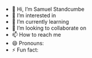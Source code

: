 - 👋 Hi, I’m Samuel Standcumbe
- 👀 I’m interested in
- 🌱 I’m currently learning
- 💞️ I’m looking to collaborate on
- 📫 How to reach me
- 😄 Pronouns:
- ⚡ Fun fact:

<!---
SamuelStandcumbe/SamuelStandcumbe is a ✨ special ✨ repository because its `README.md` (this file) appears on your GitHub profile.
You can click the Preview link to take a look at your changes.
--->
